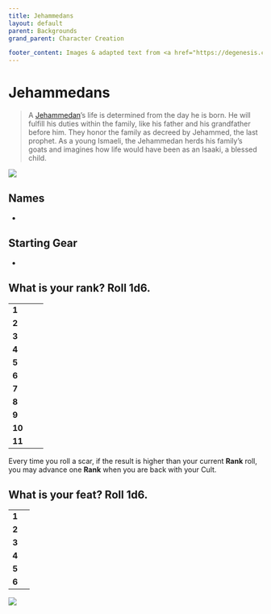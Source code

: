 ```yaml
---
title: Jehammedans
layout: default
parent: Backgrounds
grand_parent: Character Creation

footer_content: Images & adapted text from <a href="https://degenesis.com/">degenesis.com</a> for private use only. Copyright &copy; 2021 by SIXMOREVODKA.
---
```


# Jehammedans

> A [Jehammedan](https://degenesis.com/world/cults/jehammedans)’s life is determined from the day he is born. He will fulfill his duties within the family, like his father and his grandfather before him. They honor the family as decreed by Jehammed, the last prophet. As a young Ismaeli, the Jehammedan herds his family’s goats and imagines how life would have been as an Isaaki, a blessed child.

![](https://a.storyblok.com/f/72501/2715x3840/99926e4b7b/010-jehammedans-archetype.jpg)

## Names

- 

## Starting Gear

- 

## What is your rank? Roll 1d6.

|        |     |     |
| ------ | --- | --- |
| **1**  |     |     |
| **2**  |     |     |
| **3**  |     |     |
| **4**  |     |     |
| **5**  |     |     |
| **6**  |     |     |
| **7**  |     |     |
| **8**  |     |     |
| **9**  |     |     |
| **10** |     |     |
| **11** |     |     |

Every time you roll a scar, if the result is higher than your current **Rank** roll, you may advance one **Rank** when you are back with your Cult.


## What is your feat? Roll 1d6.

|       |     |
| ----- | --- |
| **1** |     |
| **2** |     |
| **3** |     |
| **4** |     |
| **5** |     |
| **6** |     |

![](https://img2.storyblok.com/0x0/filters:quality(99):format(webp)/f/72501/7087x3922/c30e7809fd/jehammedans-sacrifice.jpg)